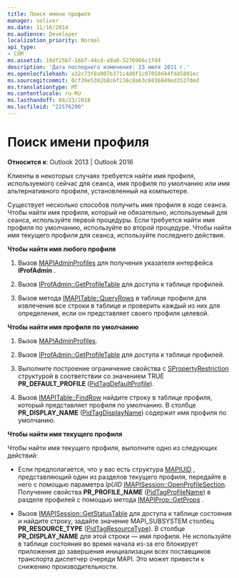 ```yaml
---
title: Поиск имени профиля
manager: soliver
ms.date: 11/16/2014
ms.audience: Developer
localization_priority: Normal
api_type:
- COM
ms.assetid: 18df25b7-16b7-44cd-a9a0-5276966c1fd4
description: 'Дата последнего изменения: 23 июля 2011 г.'
ms.openlocfilehash: a32c73f8a907b371c4d0f1c07050d44fd45801ec
ms.sourcegitcommit: 0cf39e5382b8c6f236c8a63c6036849ed3527ded
ms.translationtype: MT
ms.contentlocale: ru-RU
ms.lasthandoff: 08/23/2018
ms.locfileid: "22576290"
---
```

# <a name="finding-a-profile-name"></a>Поиск имени профиля

  
  
**Относится к**: Outlook 2013 | Outlook 2016 
  
Клиенты в некоторых случаях требуется найти имя профиля, используемого сейчас для сеанса, имя профиля по умолчанию или имя альтернативного профиля, установленный на компьютере.
  
Существует несколько способов получить имя профиля в ходе сеанса. Чтобы найти имя профиля, который не обязательно, используемый для сеанса, используйте первой процедуры. Если требуется найти имя профиля по умолчанию, используйте во второй процедуре. Чтобы найти имя текущего профиля для сеанса, используйте последнего действия. 
  
 **Чтобы найти имя любого профиля**
  
1. Вызов [MAPIAdminProfiles](mapiadminprofiles.md) для получения указателя интерфейса **IProfAdmin** . 
    
2. Вызов [IProfAdmin::GetProfileTable](iprofadmin-getprofiletable.md) для доступа к таблице профилей. 
    
3. Вызов метода [IMAPITable::QueryRows](imapitable-queryrows.md) в таблице профиля для извлечения все строки в таблице и проверить каждый из них для определения, если он представляет своего профиля целевой. 
    
 **Чтобы найти имя профиля по умолчанию**
  
1. Вызов [MAPIAdminProfiles](mapiadminprofiles.md).
    
2. Вызов [IProfAdmin::GetProfileTable](iprofadmin-getprofiletable.md) для доступа к таблице профилей. 
    
3. Выполните построение ограничение свойства с [SPropertyRestriction](spropertyrestriction.md) структурой в соответствии со значением TRUE **PR_DEFAULT_PROFILE** ([PidTagDefaultProfile](pidtagdefaultprofile-canonical-property.md)).
    
4. Вызов [IMAPITable::FindRow](imapitable-findrow.md) найдите строку в таблице профиля, который представляет профиля по умолчанию. В столбце **PR_DISPLAY_NAME** ([PidTagDisplayName](pidtagdisplayname-canonical-property.md)) содержит имя профиля по умолчанию.
    
 **Чтобы найти имя текущего профиля**
  
Чтобы найти имя текущего профиля, выполните одно из следующих действий:
  
- Если предполагается, что у вас есть структура [MAPIUID](mapiuid.md) , представляющий один из разделов текущего профиля, передайте в него с помощью параметра _lpUID_ [IMAPISession::OpenProfileSection](imapisession-openprofilesection.md). Получение свойства **PR_PROFILE_NAME** ([PidTagProfileName](pidtagprofilename-canonical-property.md)) в разделе профилей с помощью метода [IMAPIProp::GetProps](imapiprop-getprops.md) . 
    
- Вызов [IMAPISession::GetStatusTable](imapisession-getstatustable.md) для доступа к таблице состояния и найдите строку, задайте значение MAPI_SUBSYSTEM столбец **PR_RESOURCE_TYPE** ([PidTagResourceType](pidtagresourcetype-canonical-property.md)). В столбце **PR_DISPLAY_NAME** для этой строки — имя профиля. Не используйте в таблице состояния во время начала из-за его блокирует приложения до завершения инициализации всех поставщиков транспорта диспетчер очереди MAPI. Это может привести к снижению производительности. 
    

